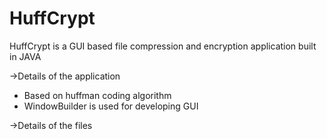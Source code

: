 # HuffCrypt
HuffCrypt is a GUI based file compression and encryption application built in JAVA

->Details of the application
  * Based on huffman coding algorithm
  * WindowBuilder is used for developing GUI
 
->Details of the files 
 
